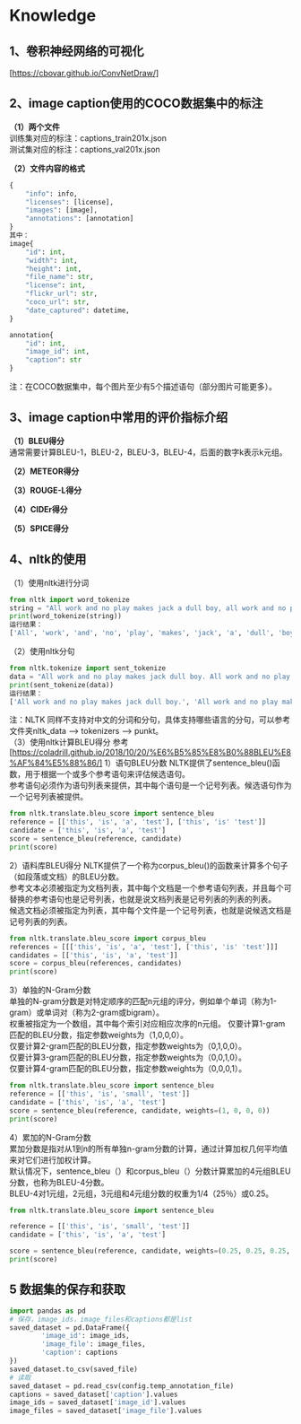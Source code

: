 # Knowledge
## 1、卷积神经网络的可视化  
[https://cbovar.github.io/ConvNetDraw/]  
## 2、image caption使用的COCO数据集中的标注
**（1）两个文件**  
训练集对应的标注：captions_train201x.json   
测试集对应的标注：captions_val201x.json  

**（2）文件内容的格式** 
```python
{
    "info": info,
    "licenses": [license],
    "images": [image],
    "annotations": [annotation]
}
其中：
image{
    "id": int,
    "width": int,
    "height": int,
    "file_name": str,
    "license": int,
    "flickr_url": str,
    "coco_url": str,
    "date_captured": datetime,
}

annotation{
    "id": int,
    "image_id": int,
    "caption": str
}
```
注：在COCO数据集中，每个图片至少有5个描述语句（部分图片可能更多）。     
## 3、image caption中常用的评价指标介绍  
**（1）BLEU得分**    
通常需要计算BLEU-1，BLEU-2，BLEU-3，BLEU-4，后面的数字k表示k元组。  

**（2）METEOR得分**  

**（3）ROUGE-L得分**   

**（4）CIDEr得分**   

**（5）SPICE得分**   

## 4、nltk的使用
（1）使用nltk进行分词
```python
from nltk import word_tokenize   
string = "All work and no play makes jack a dull boy, all work and no play"
print(word_tokenize(string))
运行结果：
['All', 'work', 'and', 'no', 'play', 'makes', 'jack', 'a', 'dull', 'boy', ',', 'all', 'work', 'and', 'no', 'play']
```
（2）使用nltk分句  
```python 
from nltk.tokenize import sent_tokenize
data = "All work and no play makes jack dull boy. All work and no play makes jack a dull boy."
print(sent_tokenize(data))
运行结果：
['All work and no play makes jack dull boy.', 'All work and no play makes jack a dull boy.']
```
注：NLTK 同样不支持对中文的分词和分句，具体支持哪些语言的分句，可以参考文件夹nltk_data --> tokenizers --> punkt。  
（3）使用nltk计算BLEU得分
参考[https://coladrill.github.io/2018/10/20/%E6%B5%85%E8%B0%88BLEU%E8%AF%84%E5%88%86/]
1）语句BLEU分数
NLTK提供了sentence_bleu()函数，用于根据一个或多个参考语句来评估候选语句。   
参考语句必须作为语句列表来提供，其中每个语句是一个记号列表。候选语句作为一个记号列表被提供。   
```python
from nltk.translate.bleu_score import sentence_bleu
reference = [['this', 'is', 'a', 'test'], ['this', 'is' 'test']]
candidate = ['this', 'is', 'a', 'test']
score = sentence_bleu(reference, candidate)
print(score)
```
2）语料库BLEU得分
NLTK提供了一个称为corpus_bleu()的函数来计算多个句子（如段落或文档）的BLEU分数。  
参考文本必须被指定为文档列表，其中每个文档是一个参考语句列表，并且每个可替换的参考语句也是记号列表，也就是说文档列表是记号列表的列表的列表。  
候选文档必须被指定为列表，其中每个文件是一个记号列表，也就是说候选文档是记号列表的列表。
```python
from nltk.translate.bleu_score import corpus_bleu
references = [[['this', 'is', 'a', 'test'], ['this', 'is' 'test']]]
candidates = [['this', 'is', 'a', 'test']]
score = corpus_bleu(references, candidates)
print(score)
```
3）单独的N-Gram分数  
单独的N-gram分数是对特定顺序的匹配n元组的评分，例如单个单词（称为1-gram）或单词对（称为2-gram或bigram）。  
权重被指定为一个数组，其中每个索引对应相应次序的n元组。
仅要计算1-gram匹配的BLEU分数，指定参数weights为（1,0,0,0）。  
仅要计算2-gram匹配的BLEU分数，指定参数weights为（0,1,0,0）。  
仅要计算3-gram匹配的BLEU分数，指定参数weights为（0,0,1,0）。  
仅要计算4-gram匹配的BLEU分数，指定参数weights为（0,0,0,1）。  
```python
from nltk.translate.bleu_score import sentence_bleu
reference = [['this', 'is', 'small', 'test']]
candidate = ['this', 'is', 'a', 'test']
score = sentence_bleu(reference, candidate, weights=(1, 0, 0, 0))
print(score)
```
4）累加的N-Gram分数  
累加分数是指对从1到n的所有单独n-gram分数的计算，通过计算加权几何平均值来对它们进行加权计算。  
默认情况下，sentence_bleu（）和corpus_bleu（）分数计算累加的4元组BLEU分数，也称为BLEU-4分数。  
BLEU-4对1元组，2元组，3元组和4元组分数的权重为1/4（25％）或0.25。 
```python
from nltk.translate.bleu_score import sentence_bleu

reference = [['this', 'is', 'small', 'test']]
candidate = ['this', 'is', 'a', 'test']

score = sentence_bleu(reference, candidate, weights=(0.25, 0.25, 0.25, 0.25))
print(score) 
```
## 5 数据集的保存和获取  
```python
import pandas as pd
# 保存，image_ids，image_files和captions都是list
saved_dataset = pd.DataFrame({
        'image_id': image_ids,
        'image_file': image_files,
        'caption': captions
})
saved_dataset.to_csv(saved_file)
# 读取
saved_dataset = pd.read_csv(config.temp_annotation_file)
captions = saved_dataset['caption'].values
image_ids = saved_dataset['image_id'].values
image_files = saved_dataset['image_file'].values
```
